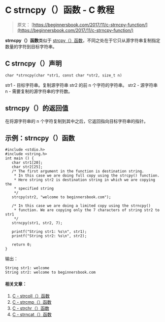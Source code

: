 # C strncpy（）函数 - C 教程

> 原文： [https://beginnersbook.com/2017/11/c-strncpy-function/](https://beginnersbook.com/2017/11/c-strncpy-function/)

**strncpy（）函数**类似于 [strcpy（）函数](https://beginnersbook.com/2017/11/c-strcpy-function/)，不同之处在于它只从源字符串复制指定数量的字符到目标字符串。

## C strncpy（）声明

```
char *strncpy(char *str1, const char *str2, size_t n)
```

str1 - 目标字符串。复制源字符串 str2 的前 n 个字符的字符串。
str2 - 源字符串
n - 需要复制的源字符串的字符数。

## strncpy（）的返回值

在将源字符串的 n 个字符复制到其中之后，它返回指向目标字符串的指针。

## 示例：strncpy（）函数

```
#include <stdio.h>
#include <string.h>
int main () {
   char str1[20]; 
   char str2[25];
   /* The first argument in the function is destination string. 
    * In this case we are doing full copy using the strcpy() function. 
    * Here string str2 is destination string in which we are copying the 
    * specified string 
    */ 
   strcpy(str2, "welcome to beginnersbook.com");

   /* In this case we are doing a limited copy using the strncpy()
    * function. We are copying only the 7 characters of string str2 to str1
    */
   strncpy(str1, str2, 7);

   printf("String str1: %s\n", str1); 
   printf("String str2: %s\n", str2);

   return 0;
}
```

输出：

```
String str1: welcome
String str2: welcome to beginnersbook.com
```

#### 相关文章：

1.  [C - strcoll（）函数](https://beginnersbook.com/2017/11/c-strcoll-function/)
2.  [C - strcmp（）函数](https://beginnersbook.com/2017/11/c-strcmp-function/)
3.  [C - strchr（）函数](https://beginnersbook.com/2017/11/c-strchr-function/)
4.  [C - strncat（）函数](https://beginnersbook.com/2017/11/c-strncat-function/)